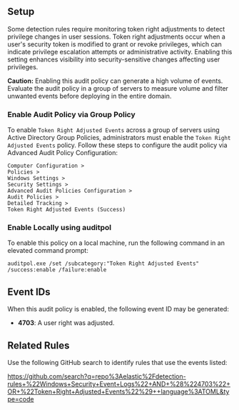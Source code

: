 ## Setup

Some detection rules require monitoring token right adjustments to detect privilege changes in user sessions. Token right adjustments occur when a user's security token is modified to grant or revoke privileges, which can indicate privilege escalation attempts or administrative activity. Enabling this setting enhances visibility into security-sensitive changes affecting user privileges.

**Caution:** Enabling this audit policy can generate a high volume of events. Evaluate the audit policy in a group of servers to measure volume and filter unwanted events before deploying in the entire domain.

### Enable Audit Policy via Group Policy

To enable `Token Right Adjusted Events` across a group of servers using Active Directory Group Policies, administrators must enable the `Token Right Adjusted Events` policy. Follow these steps to configure the audit policy via Advanced Audit Policy Configuration:

```
Computer Configuration >
Policies >
Windows Settings >
Security Settings >
Advanced Audit Policies Configuration >
Audit Policies >
Detailed Tracking >
Token Right Adjusted Events (Success)
```

### Enable Locally using auditpol

To enable this policy on a local machine, run the following command in an elevated command prompt:

```
auditpol.exe /set /subcategory:"Token Right Adjusted Events" /success:enable /failure:enable
```

## Event IDs

When this audit policy is enabled, the following event ID may be generated:

* **4703**: A user right was adjusted.

## Related Rules

Use the following GitHub search to identify rules that use the events listed:

https://github.com/search?q=repo%3Aelastic%2Fdetection-rules+%22Windows+Security+Event+Logs%22+AND+%28%224703%22+OR+%22Token+Right+Adjusted+Events%22%29++language%3ATOML&type=code
